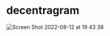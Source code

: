 # decentragram
![Screen Shot 2022-08-12 at 19 43 38](https://user-images.githubusercontent.com/41930085/184453724-128da03b-bde6-429e-a7cc-73ddcf9b268c.png)
